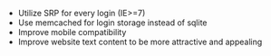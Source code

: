 * Utilize SRP for every login (IE>=7)
* Use memcached for login storage instead of sqlite
* Improve mobile compatibility
* Improve website text content to be more attractive and appealing
